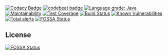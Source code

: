 [![Codacy Badge](https://api.codacy.com/project/badge/Grade/adabd70208404671bde2a54631bd56cb)](https://www.codacy.com/manual/IncPlusPlus/bigtoolbox-io?utm_source=github.com&amp;utm_medium=referral&amp;utm_content=IncPlusPlus/bigtoolbox-io&amp;utm_campaign=Badge_Grade)
[![codebeat badge](https://codebeat.co/badges/cd58f469-f95d-4585-a670-57e7a390a0f9)](https://codebeat.co/projects/github-com-incplusplus-bigtoolbox-io-master)
[![Language grade: Java](https://img.shields.io/lgtm/grade/java/g/IncPlusPlus/bigtoolbox-io.svg?logo=lgtm&logoWidth=18)](https://lgtm.com/projects/g/IncPlusPlus/bigtoolbox-io/context:java)
[![Maintainability](https://api.codeclimate.com/v1/badges/ae2d582b81955cd5a42d/maintainability)](https://codeclimate.com/github/IncPlusPlus/bigtoolbox-io/maintainability)
[![Test Coverage](https://api.codeclimate.com/v1/badges/ae2d582b81955cd5a42d/test_coverage)](https://codeclimate.com/github/IncPlusPlus/bigtoolbox-io/test_coverage)
[![Build Status](https://travis-ci.com/IncPlusPlus/bigtoolbox-io.svg?branch=master)](https://travis-ci.com/IncPlusPlus/bigtoolbox-io)
[![Known Vulnerabilities](https://snyk.io//test/github/IncPlusPlus/bigtoolbox-io/badge.svg?targetFile=pom.xml)](https://snyk.io//test/github/IncPlusPlus/bigtoolbox-io?targetFile=pom.xml)
[![Total alerts](https://img.shields.io/lgtm/alerts/g/IncPlusPlus/bigtoolbox-io.svg?logo=lgtm&logoWidth=18)](https://lgtm.com/projects/g/IncPlusPlus/bigtoolbox-io/alerts/)
[![FOSSA Status](https://app.fossa.io/api/projects/git%2Bgithub.com%2FIncPlusPlus%2Fbigtoolbox-io.svg?type=shield)](https://app.fossa.io/projects/git%2Bgithub.com%2FIncPlusPlus%2Fbigtoolbox-io?ref=badge_shield)


## License
[![FOSSA Status](https://app.fossa.io/api/projects/git%2Bgithub.com%2FIncPlusPlus%2Fbigtoolbox-io.svg?type=large)](https://app.fossa.io/projects/git%2Bgithub.com%2FIncPlusPlus%2Fbigtoolbox-io?ref=badge_large)